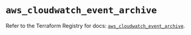 # `aws_cloudwatch_event_archive`

Refer to the Terraform Registry for docs: [`aws_cloudwatch_event_archive`](https://registry.terraform.io/providers/hashicorp/aws/6.14.1/docs/resources/cloudwatch_event_archive).
